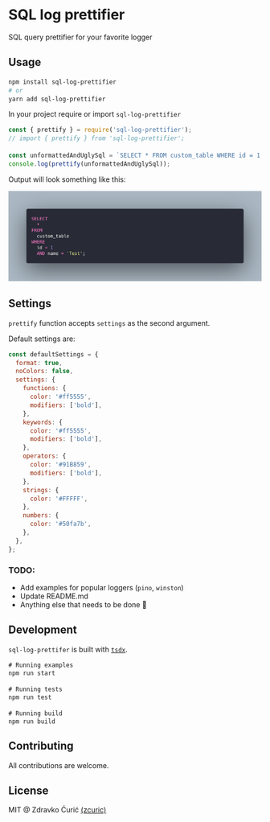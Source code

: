 # SQL log prettifier

SQL query prettifier for your favorite logger

## Usage 

```sh
npm install sql-log-prettifier
# or
yarn add sql-log-prettifier
```

In your project require or import `sql-log-prettifier`
```js
const { prettify } = require('sql-log-prettifier');
// import { prettify } from 'sql-log-prettifier';

const unformattedAndUglySql = `SELECT * FROM custom_table WHERE id = 1 AND name = 'Test'`;
console.log(prettify(unformattedAndUglySql));
```
Output will look something like this: 

<img src="./carbon.png"></img>

## Settings 

`prettify` function accepts `settings` as the second argument.

Default settings are: 
```js
const defaultSettings = {
  format: true,
  noColors: false,
  settings: {
    functions: {
      color: '#ff5555',
      modifiers: ['bold'],
    },
    keywords: {
      color: '#ff5555',
      modifiers: ['bold'],
    },
    operators: {
      color: '#91B859',
      modifiers: ['bold'],
    },
    strings: {
      color: '#FFFFF',
    },
    numbers: {
      color: '#50fa7b',
    },
  },
};
```

### TODO: 
- Add examples for popular loggers (`pino`, `winston`)
- Update README.md 
- Anything else that needs to be done :construction_worker:


## Development

`sql-log-prettifer` is built with [`tsdx`](https://github.com/jaredpalmer/tsdx).

```
# Running examples
npm run start

# Running tests
npm run test

# Running build
npm run build
```

## Contributing

All contributions are welcome.

## License

MIT @ Zdravko Ćurić [(zcuric)](https://github.com/zcuric)